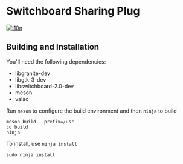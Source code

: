 # Switchboard Sharing Plug
[![l10n](https://l10n.elementary.io/widgets/switchboard/switchboard-plug-sharing/svg-badge.svg)](https://l10n.elementary.io/projects/switchboard/switchboard-plug-sharing)

## Building and Installation

You'll need the following dependencies:

* libgranite-dev
* libgtk-3-dev
* libswitchboard-2.0-dev
* meson
* valac

Run `meson` to configure the build environment and then `ninja` to build

    meson build --prefix=/usr
    cd build
    ninja

To install, use `ninja install`

    sudo ninja install
